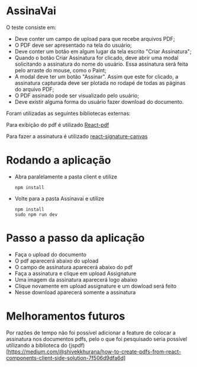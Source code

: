 # AssinaVai
O teste consiste em:
- Deve conter um campo de upload para que recebe arquivos PDF;
- O PDF deve ser apresentado na tela do usuário;
- Deve conter um botão em algum lugar da tela escrito "Criar Assinatura";
- Quando o botão Criar Assinatura for clicado, deve abrir uma modal solicitando a assinatura do nome do usuário. Essa assinatura será feita pelo arraste do mouse, como o Paint;
- A modal deve ter um botão "Assinar". Assim que este for clicado, a assinatura capturada deve ser plotada no rodapé de todas as páginas do arquivo PDF;
- O PDF assinado pode ser visualizado pelo usuário;
- Deve existir alguma forma do usuário fazer download do documento.

Foram utilizadas as seguintes bibliotecas externas:

Para exibição do pdf é utilizado [React-pdf](https://www.npmjs.com/package/react-pdf)

Para fazer a assinatura é utilizado  [react-signature-canvas](https://www.npmjs.com/package/react-signature-canvas)

      
# Rodando a aplicação
      
- Abra paralelamente a pasta client e utilize

      npm install

- Volte para a pasta Assinavai e utilize

      npm install
      sudo npm run dev

# Passo a passo da aplicação

- Faça o upload do documento
- O pdf aparecerá abaixo do upload
- O campo de assinatura aparecerá abaixo do pdf
- Faça a assinatura e clique em upload Assignature
- Uma imagem da assinatura aparecerá logo abaixo
- Clique novamente em upload assignature e um dowload será feito
- Nesse download aparecerá somente a assinatura

# Melhoramentos futuros
Por razões de tempo não foi possível adicionar a feature de colocar a assinatura nos documentos pdfs, pelo o que foi pesquisado seria possível utilizando a biblioteca do (jspdf)[https://medium.com/@shivekkhurana/how-to-create-pdfs-from-react-components-client-side-solution-7f506d9dfa6d]
